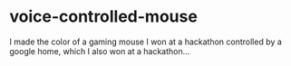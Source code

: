 # voice-controlled-mouse
I made the color of a gaming mouse I won at a hackathon controlled by a google home, which I also won at a hackathon...
